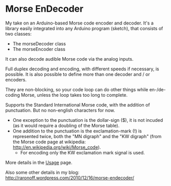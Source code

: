 # Morse EnDecoder #

My take on an Arduino-based Morse code encoder and decoder. It's a library easily integrated into any Arduino program (sketch), that consists of two classes:

  * The morseDecoder class
  * The morseEncoder class

It can also decode audible Morse code via the analog inputs.

Full duplex decoding and encoding, with different speeds if necessary, is possible. It is also possible to define more than one decoder and / or encoders.

They are non-blocking, so your code loop can do other things while en-/de-coding Morse, unless the loop takes too long to complete.

Supports the Standard International Morse code, with the addition of punctuation. But no non-english characters for now.
  * One exception to the punctuation is the dollar-sign ($), it is not incuded (as it would require a doubling of the Morse table).
  * One addition to the punctuation is the exclamation-mark (!) is represented twice, both the "MN digraph" and the "KW digraph" (from the Morse code page at wikipedia: http://en.wikipedia.org/wiki/Morse_code).
    * For encoding only the KW exclamation mark signal is used.


More details in the [Usage](Usage.md) page.

Also some other details in my blog: http://raronoff.wordpress.com/2010/12/16/morse-endecoder/